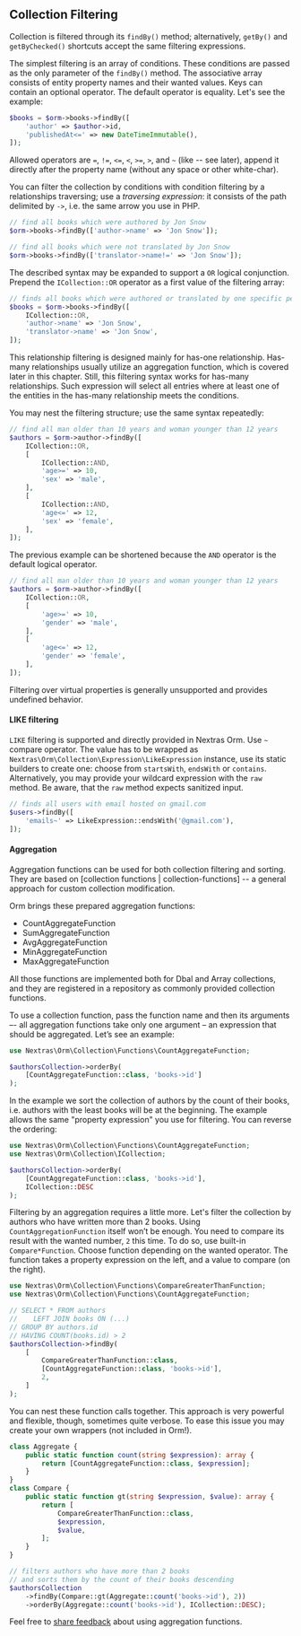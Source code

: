 ## Collection Filtering

Collection is filtered through its `findBy()` method; alternatively, `getBy()` and `getByChecked()` shortcuts accept the same filtering expressions.

The simplest filtering is an array of conditions. These conditions are passed as the only parameter of the `findBy()` method. The associative array consists of entity property names and their wanted values. Keys can contain an optional operator. The default operator is equality. Let's see the example:

```php
$books = $orm->books->findBy([
	'author' => $author->id,
	'publishedAt<=' => new DateTimeImmutable(),
]);
```

Allowed operators are `=`, `!=`, `<=`, `<`, `>=`, `>`, and `~` (like -- see later), append it directly after the property name (without any space or other white-char).

You can filter the collection by conditions with condition filtering by a relationships traversing; use a *traversing expression*: it consists of the path delimited by `->`, i.e. the same arrow you use in PHP.

```php
// find all books which were authored by Jon Snow
$orm->books->findBy(['author->name' => 'Jon Snow']);

// find all books which were not translated by Jon Snow
$orm->books->findBy(['translator->name!=' => 'Jon Snow']);
```

The described syntax may be expanded to support a `OR` logical conjunction. Prepend the `ICollection::OR` operator as a first value of the filtering array:

```php
// finds all books which were authored or translated by one specific person
$books = $orm->books->findBy([
	ICollection::OR,
	'author->name' => 'Jon Snow',
	'translator->name' => 'Jon Snow',
]);
```

This relationship filtering is designed mainly for has-one relationship. Has-many relationships usually utilize an aggregation function, which is covered later in this chapter. Still, this filtering syntax works for has-many relationships. Such expression will select all entries where at least one of the entities in the has-many relationship meets the conditions.

You may nest the filtering structure; use the same syntax repeatedly:

```php
// find all man older than 10 years and woman younger than 12 years
$authors = $orm->author->findBy([
	ICollection::OR,
	[
		ICollection::AND,
		'age>=' => 10,
		'sex' => 'male',
	],
	[
		ICollection::AND,
		'age<=' => 12,
		'sex' => 'female',
	],
]);
```

The previous example can be shortened because the `AND` operator is the default logical operator.

```php
// find all man older than 10 years and woman younger than 12 years
$authors = $orm->author->findBy([
	ICollection::OR,
	[
		'age>=' => 10,
		'gender' => 'male',
	],
	[
		'age<=' => 12,
		'gender' => 'female',
	],
]);
```

<div class="note">

Filtering over virtual properties is generally unsupported and provides undefined behavior.
</div>

#### LIKE filtering

`LIKE` filtering is supported and directly provided in Nextras Orm. Use `~` compare operator. The value has to be wrapped as `Nextras\Orm\Collection\Expression\LikeExpression` instance, use its static builders to create one: choose from `startsWith`, `endsWith` or `contains`. Alternatively, you may provide your wildcard expression with the `raw` method. Be aware, that the `raw` method expects sanitized input.

```php
// finds all users with email hosted on gmail.com
$users->findBy([
    'emails~' => LikeExpression::endsWith('@gmail.com'),
]);
```

#### Aggregation

Aggregation functions can be used for both collection filtering and sorting. They are based on [collection functions | collection-functions] -- a general approach for custom collection modification.

Orm brings these prepared aggregation functions:

- CountAggregateFunction
- SumAggregateFunction
- AvgAggregateFunction
- MinAggregateFunction
- MaxAggregateFunction

All those functions are implemented both for Dbal and Array collections, and they are registered in a repository as commonly provided collection functions.

To use a collection function, pass the function name and then its arguments –- all aggregation functions take only one argument – an expression that should be aggregated. Let’s see an example:

```php
use Nextras\Orm\Collection\Functions\CountAggregateFunction;

$authorsCollection->orderBy(
    [CountAggregateFunction::class, 'books->id']
);
```

In the example we sort the collection of authors by the count of their books, i.e. authors with the least books will be at the beginning. The example allows the same "property expression" you use for filtering. You can reverse the ordering:

```php
use Nextras\Orm\Collection\Functions\CountAggregateFunction;
use Nextras\Orm\Collection\ICollection;

$authorsCollection->orderBy(
    [CountAggregateFunction::class, 'books->id'],
    ICollection::DESC
);
```

Filtering by an aggregation requires a little more. Let's filter the collection by authors who have written more than 2 books. Using `CountAggregationFunction` itself won’t be enough. You need to compare its result with the wanted number, `2` this time. To do so, use built-in `Compare*Function`. Choose function depending on the wanted operator. The function takes a property expression on the left, and a value to compare (on the right).

```php
use Nextras\Orm\Collection\Functions\CompareGreaterThanFunction;
use Nextras\Orm\Collection\Functions\CountAggregateFunction;

// SELECT * FROM authors
//    LEFT JOIN books ON (...)
// GROUP BY authors.id
// HAVING COUNT(books.id) > 2
$authorsCollection->findBy(
    [
        CompareGreaterThanFunction::class,
        [CountAggregateFunction::class, 'books->id'],
        2,
    ]
);
```

You can nest these function calls together. This approach is very powerful and flexible, though, sometimes quite verbose. To ease this issue you may create your own wrappers (not included in Orm!).

```php
class Aggregate {
    public static function count(string $expression): array {
        return [CountAggregateFunction::class, $expression];
    }
}
class Compare {
    public static function gt(string $expression, $value): array {
        return [
            CompareGreaterThanFunction::class,
            $expression,
            $value,
        ];
    }
}

// filters authors who have more than 2 books
// and sorts them by the count of their books descending
$authorsCollection
    ->findBy(Compare::gt(Aggregate::count('books->id'), 2))
    ->orderBy(Aggregate::count('books->id'), ICollection::DESC);
```

Feel free to [share feedback](https://github.com/nextras/orm/discussions/categories/show-and-tell) about using aggregation functions.
